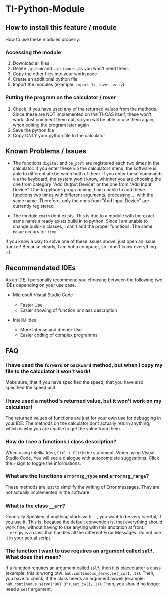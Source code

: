 # TI-Python-Module

## How to install this feature / module
How to use these modules properly:
### Accessing the module

1. Download all files
2. Delete `.github` and `.gitignore`, as you won't need them.
3. Copy the other files into your workspace
4. Create an additional python file
5. Import the modules (example: `import ti_rover as rv`)

### Putting the program on the calculator / rover

1. Check, if you have used any of the returned values from the methods. Since these are NOT implemented on the TI-CAS itself, these won't work. Just comment them out, so you will be able to use them again, when editing the program later again
2. Save the python file
3. Copy ONLY your python file to the calculator

## Known Problems / Issues

- The functions `digital` and `bb_port` are registered each two times in the calculator. If you enter these via the calculators menu, the software is able to differentiate between both of them. If you enter these commands via the keyboard, the system won't know, whether you are choosing the one from category "Add Output Device" or the one from "Add Input Device". Due to pythons programming, I am unable to add these functions two times with different arguments, processing ... with the same name. Therefore, only the ones from "Add Input Device" are currently registered.

- The module `cmath` dont exists. This is due to a module with the exact same name already exists build in to python. Since I am unable to change build-in classes, I can't add the proper functions. The same issue occurs for `time`. 




If you know a way to solve one of these issues above, just open an issue tracker! Because clearly, I am not a computer, so i don't know everything ;-).


## Recommendated IDEs

As an IDE, I personally recommend you choosing between the following two IDEs depending on your use case.

 - Microsoft Visual Studio Code
   - Faster Use
   - Easier showing of function or class description


 - IntelliJ Idea
   - More Intense and deeper Use
   - Easier coding of complex programms


## FAQ

### I have used the `forward` or `backward` method, but when i copy my file to the calculator it won't work!
Make sure, that if you have specified the speed, that you have also specified the speed unit.


### I have used a method's returned value, but it won't work on my calculator!
The returned values of functions are just for your own use for debugging in your IDE. The methods on the calculator dont actually return anything, which is why you are unable to get the value from them.


### How do I see a functions / class description?
When using IntelliJ Idea, `Ctrl + Click` the statement.
When using Visual Studio Code, You will see a dialogue with autocomplete suggestions. Click the `>` sign to toggle the informations.


### What are the functions `errormsg_type` and `errormsg_range`?
These methods are just to simplify the writing of Error messages. They are not actually implemented in the software.

### What is the class `__err`?
Generally Speaken, if anything starts with `__`, you want to be very careful, if you use it. This is, because the default convention is, that everything should work fine, without having to use anyting with this anotation at front. `__err.py` is a class that handles all the different Error Messages. Do not use it in your actual script.

### The function I want to use requires an argument called `self`. What does that mean?
If a function requires an argument called `self`, then it is placed after a class (example, this is wrong btw: `hub.continuous_servo.set_cw(1, 1)`). Then, you have to check, if the class needs an argument aswell 
(example: `hub.continuous_servo("OUT 3").set_cw(1, 1)`). Then, you should no longer need a `self` argument.
